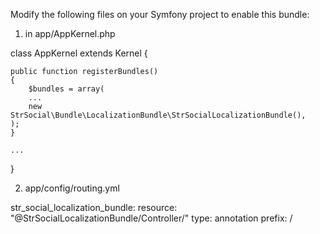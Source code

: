 Modify the following files on your Symfony project to enable this bundle:

1. in app/AppKernel.php

class AppKernel extends Kernel
{

    public function registerBundles()
    {
        $bundles = array(
		...
		new StrSocial\Bundle\LocalizationBundle\StrSocialLocalizationBundle(),
	);
    }
    
    ...
}


2. app/config/routing.yml 

str_social_localization_bundle:
    resource: "@StrSocialLocalizationBundle/Controller/"
    type:     annotation
    prefix:   /



